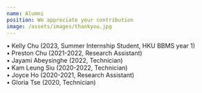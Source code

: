 ```yaml
---
name: Alumni
position: We appreciate your contribution
image: /assets/images/thankyou.jpg
---
```

• Kelly Chu (2023, Summer Internship Student, HKU BBMS year 1)  
• Preston Chu (2021-2022, Research Assistant)  
• Jayami Abeysinghe (2022, Technician)  
• Kam Leung Siu (2020-2022, Technician)  
• Joyce Ho (2020-2021, Research Assistant)  
• Gloria Tse (2020, Technician)  
